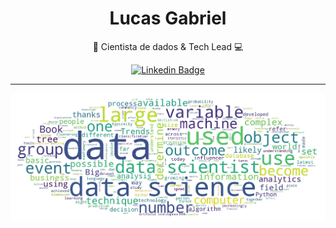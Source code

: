 <h1 align="center"> Lucas Gabriel </h1>

<p align="center"> 🧠 Cientista de dados & Tech Lead 💻 <p>

<div align="center">
 
[![Linkedin Badge](https://img.shields.io/badge/-lucasgabrielb-blue?style=flat-square&logo=Linkedin&logoColor=white&link=https://www.linkedin.com/in/lucasgabrielb/)](https://www.linkedin.com/in/lucasgabrielb/)
</div>

<hr>
 
![WordCloud DataScience](https://github.com/LucasGabrielB/LucasGabrielB/raw/main/wordcloud_image.png)
